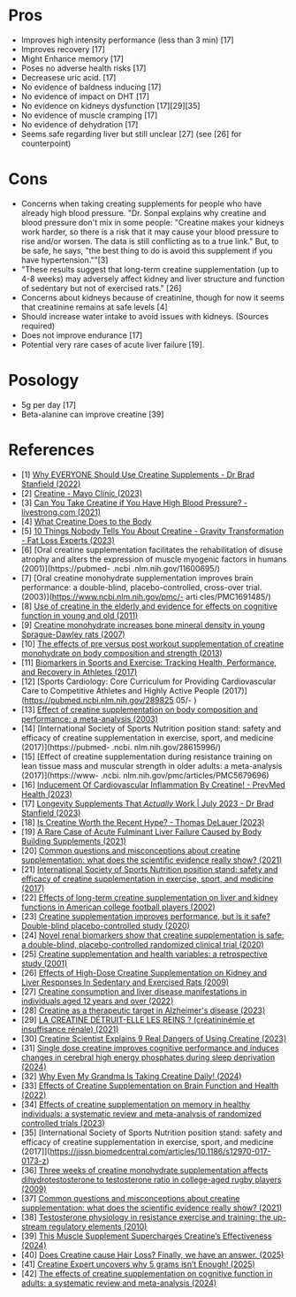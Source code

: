 # Pros
- Improves high intensity performance (less than 3 min) [17]
- Improves recovery [17]
- Might Enhance memory [17]
- Poses no adverse health risks [17]
- Decreasese uric acid. [17]
- No evidence of baldness inducing [17]
- No evidence of impact on DHT [17]
- No evidence on kidneys dysfunction [17][29][35]
- No evidence of muscle cramping [17]
- No evidence of dehydration [17]
- Seems safe regarding liver but still unclear [27] (see [26] for counterpoint)

# Cons
- Concerns when taking creating supplements for people who have already high blood pressure. "Dr. Sonpal explains why creatine and blood pressure don't mix in some people: "Creatine makes your kidneys work harder, so there is a risk that it may cause your blood pressure to rise and/or worsen. The data is still conflicting as to a true link." But, to be safe, he says, "the best thing to do is avoid this supplement if you have hypertension.""[3]
- "These results suggest that long-term creatine supplementation (up to 4-8 weeks) may adversely affect kidney and liver structure and function of sedentary but not of exercised rats." [26]
- Concerns about kidneys because of creatinine, though for now it seems that creatinine remains at safe levels [4]
- Should increase water intake to avoid issues with kidneys. (Sources required)
- Does not improve endurance [17]
- Potential very rare cases of acute liver failure [19]. 

# Posology
- 5g per day [17]
- Beta-alanine can improve creatine [39]

# References
- [1] [Why EVERYONE Should Use Creatine Supplements - Dr Brad Stanfield (2022)](https://www.youtube.com/watch?v=lPyOw5-WFho)
- [2] [Creatine - Mayo Clinic (2023)](https://www.mayoclinic.org/drugs-supplements-creatine/art-20347591)
- [3] [Can You Take Creatine if You Have High Blood Pressure? - livestrong.com (2021)](https://www.livestrong.com/article/468682-can-i-take-creatine-with-high-blood-pressure/) 
- [4] [What Creatine Does to the Body](https://youtu.be/86cD37xgtPE?t=857)
- [5] [10 Things Nobody Tells You About Creatine - Gravity Transformation - Fat Loss Experts (2023)](https://www.youtube.com/watch?v=1fZsjkrXAo4)
- [6] [Oral creatine supplementation facilitates the rehabilitation of disuse atrophy and alters the expression of muscle myogenic factors in humans (2001)](https://pubmed- .ncbi .nlm.nih.gov/11600695/)
- [7] [Oral creatine monohydrate supplementation improves brain performance: a double-blind, placebo-controlled, cross-over trial. (2003)](https://www.ncbi.nlm.nih.gov/pmc/- arti cles/PMC1691485/)
- [8] [Use of creatine in the elderly and evidence for effects on cognitive function in young and old (2011)](https://pubmed.ncbi.nlm.nih.gov/21394604/)
- [9] [Creatine monohydrate increases bone mineral density in young Sprague-Dawley rats (2007)](https://pubmed.ncbi.nlm.nih.gov/17468579/)
- [10] [The effects of pre versus post workout supplementation of creatine monohydrate on body composition and strength (2013)](https://pubmed.ncbi.nlm.nih.gov/23919405)
- [11] [Biomarkers in Sports and Exercise: Tracking Health, Performance, and Recovery in Athletes (2017)](https://pubmed.ncbi.nlm.nih.gov/28737585/)
- [12] [Sports Cardiology: Core Curriculum for Providing Cardiovascular Care to Competitive Athletes and Highly Active People (2017)](https://pubmed.ncbi.nlm.nih.gov/289825 05/- )
- [13] [Effect of creatine supplementation on body composition and performance: a meta-analysis (2003)](https://pubmed.ncbi.nlm.nih.gov/12945830/)
- [14] [International Society of Sports Nutrition position stand: safety and efficacy of creatine supplementation in exercise, sport, and medicine (2017)](https://pubmed- .ncbi. nlm.nih.gov/28615996/)
- [15] [Effect of creatine supplementation during resistance training on lean tissue mass and muscular strength in older adults: a meta-analysis (2017)](https://www- .ncbi. nlm.nih.gov/pmc/articles/PMC5679696)
- [16] [Inducement Of Cardiovascular Inflammation By Creatine! - PrevMed Health (2023)](https://www.youtube.com/watch?v=w4hHkUSuZ44)
- [17] [Longevity Supplements That *Actually* Work | July 2023 - Dr Brad Stanfield (2023)](https://www.youtube.com/watch?v=_hOxXq0wi-0)
- [18] [Is Creatine Worth the Recent Hype? - Thomas DeLauer (2023)](https://youtu.be/XAAg_Wu2WwU)
- [19] [A Rare Case of Acute Fulminant Liver Failure Caused by Body Building Supplements (2021)](https://journals.lww.com/ajg/Fulltext/2021/10001/S2909_A_Rare_Case_of_Acute_Fulminant_Liver_Failure.2913.aspx)
- [20] [Common questions and misconceptions about creatine supplementation: what does the scientific evidence really show? (2021)](https://www.ncbi.nlm.nih.gov/pmc/articles/PMC7871530/)
- [21] [International Society of Sports Nutrition position stand: safety and efficacy of creatine supplementation in exercise, sport, and medicine (2017)](https://www.ncbi.nlm.nih.gov/pmc/articles/PMC5469049/)
- [22] [Effects of long-term creatine supplementation on liver and kidney functions in American college football players (2002)](https://pubmed.ncbi.nlm.nih.gov/12500988/)
- [23] [Creatine supplementation improves performance, but is it safe? Double-blind placebo-controlled study (2020)](https://pubmed.ncbi.nlm.nih.gov/32597619/)
- [24] [Novel renal biomarkers show that creatine supplementation is safe: a double-blind, placebo-controlled randomized clinical trial (2020)](https://www.ncbi.nlm.nih.gov/pmc/articles/PMC7329184/)
- [25] [Creatine supplementation and health variables: a retrospective study (2001)](https://pubmed.ncbi.nlm.nih.gov/11224803/)
- [26] [Effects of High-Dose Creatine Supplementation on Kidney and Liver Responses In Sedentary and Exercised Rats (2009)](https://www.ncbi.nlm.nih.gov/pmc/articles/PMC3761536/)
- [27] [Creatine consumption and liver disease manifestations in individuals aged 12 years and over (2022)](https://onlinelibrary.wiley.com/doi/full/10.1002/fsn3.3151)
- [28] [Creatine as a therapeutic target in Alzheimer's disease (2023)](https://www.sciencedirect.com/science/article/pii/S2475299123265956)
- [29] [LA CREATINE DÉTRUIT-ELLE LES REINS ? (créatininémie et insuffisance rénale) (2021)](https://www.youtube.com/watch?v=ocg4ldzW170)
- [30] [Creatine Scientist Explains 9 Real Dangers of Using Creatine (2023)](https://www.youtube.com/watch?v=F11nJ73fwQ4)
- [31] [Single dose creatine improves cognitive performance and induces changes in cerebral high energy phosphates during sleep deprivation (2024)](https://www.nature.com/articles/s41598-024-54249-9)
- [32] [Why Even My Grandma Is Taking Creatine Daily! (2024)](https://www.youtube.com/watch?v=FsHq03ecnhM)
- [33] [Effects of Creatine Supplementation on Brain Function and Health (2022)](https://www.ncbi.nlm.nih.gov/pmc/articles/PMC8912287/)
- [34] [Effects of creatine supplementation on memory in healthy individuals: a systematic review and meta-analysis of randomized controlled trials (2023)](https://academic.oup.com/nutritionreviews/article/81/4/416/6671817?login=false)
- [35] [International Society of Sports Nutrition position stand: safety and efficacy of creatine supplementation in exercise, sport, and medicine (2017]](https://jissn.biomedcentral.com/articles/10.1186/s12970-017-0173-z)
- [36] [Three weeks of creatine monohydrate supplementation affects dihydrotestosterone to testosterone ratio in college-aged rugby players (2009)](https://pubmed.ncbi.nlm.nih.gov/19741313/)
- [37] [Common questions and misconceptions about creatine supplementation: what does the scientific evidence really show? (2021)](https://www.ncbi.nlm.nih.gov/pmc/articles/PMC7871530/)
- [38] [Testosterone physiology in resistance exercise and training: the up-stream regulatory elements (2010)](https://pubmed.ncbi.nlm.nih.gov/21058750/)
- [39] [This Muscle Supplement Supercharges Creatine’s Effectiveness (2024)](https://www.youtube.com/watch?v=yEwMiPv396I)
- [40] [Does Creatine cause Hair Loss? Finally, we have an answer. (2025)](https://www.youtube.com/watch?v=XK8uW7FIEuU)
- [41] [Creatine Expert uncovers why 5 grams isn’t Enough! (2025)](https://www.youtube.com/watch?v=aWNUCcGbK-0)
- [42] [The effects of creatine supplementation on cognitive function in adults: a systematic review and meta-analysis (2024)](https://pubmed.ncbi.nlm.nih.gov/39070254/)